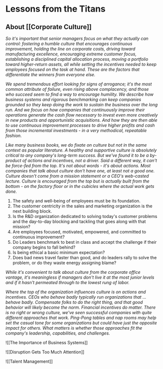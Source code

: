 # Lessons from the Titans

## About [[Corporate Culture]]

*So it's important that senior managers focus on what they actually can control: fostering a humble culture that encourages continuous improvement, holding the line on corporate costs, driving toward manufacturing excellence, encouraging extreme customer focus, establishing a disciplined capital allocation process, moving a portfolio toward higher-return assets, all while setting the incentives needed to  keep employees focused on the task at hand. These are the factors that differentiate the winners from everyone else.*

*We spend tremendous effort looking for signs of arrogance; it's the most common attribute of failure, even rising above complacency, and those who succeed seem to find a way to encourage humility. We describe how business systems and rigorous benchmarking can keep companies grounded so they keep doing the work to sustain the business over the long run. And we focus on how companies that continuously improve their operations generate the cash flow necessary to invest even more creatively in new products and opportunistic acquisitions. And how they are then able to use continuous improvement processes to drive higher profits and cash from those incremental investments - in a very methodical, repeatable fashion.*

*Like many business books, we do fixate on culture but not in the same context as popular literature. A healthy and supportive culture is absolutely critical to any company's long-term success. But we've found it to be a by-product of actions and incentives, not a driver. Said a different way, it can't be force-fed from the top. It's not about words - it's about actions. Most companies that talk about culture don't have one, at least not a good one. Culture doesn't come from a mission statement or a CEO's web-casted lecture. Culture is encouraged from the top but is actually built from the bottom - on the factory floor or in the cubicles where the actual work gets done.*

1) The safety and well-being of employees must be its foundation. 
2) The customer centricity in the sales and marketing organization is the next building block.
3) Is the R&D organization dedicated to solving today's customer problems and the day-to-day blocking and tackling that goes along with that mission? 
4) Are employees focused, motivated, empowered, and committed to continuous improvement?
5) Do Leaders benchmark to best in class and accept the challenge if their company begins to fall behind?
6) Is being ethical a basic minimum expectation?
7) Does bad news travel faster than good, and do leaders rally to solve the problem, or do they waste energy assigning blame?

*While it's convenient to talk about culture from the corporate office vantage, it's meaningless if managers don't live it at the most junior levels and if it hasn't permeated through to the lowest rung of labor.*

*Where the top of the organization influences culture is on actions and incentives. CEOs who behave badly typically run organizations that ... behave badly. Compensate folks to do the right thing, and that good behavior will likely become the norm. Financial incentives do matter. There is no right or wrong culture, we've seen successful companies with quite different approaches that work. Ping-Pong tables and nap rooms may help set the casual tone for some organizations but could have just the opposite impact for others. What matters is whether those approaches fit the company's leadership, capabilities, and challenges.*







![[The Importance of Business Systems]]


![[Disruption Gets Too Much Attention]]


![[Talent Management]]